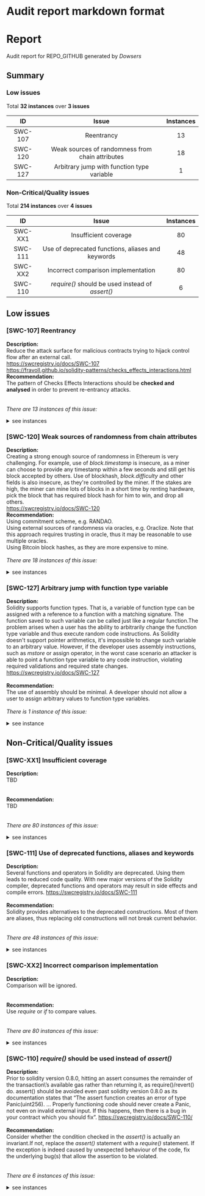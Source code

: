 
Audit report markdown format
============================

# Report
Audit report for REPO_GITHUB generated by *Dowsers*<br>

## Summary

### Low issues
Total **32 instances** over **3 issues**<br>
  

|ID|Issue|Instances|
| :---: | :---: | :---: |
|SWC-107|Reentrancy|13|
|SWC-120|Weak sources of randomness from chain attributes|18|
|SWC-127|Arbitrary jump with function type variable|1|

### Non-Critical/Quality issues
Total **214 instances** over **4 issues**<br>
  

|ID|Issue|Instances|
| :---: | :---: | :---: |
|SWC-XX1|Insufficient coverage|80|
|SWC-111|Use of deprecated functions, aliases and keywords|48|
|SWC-XX2|Incorrect comparison implementation|80|
|SWC-110|*require()* should be used instead of *assert()*|6|

## Low issues

### [SWC-107] Reentrancy
**Description:**<br>
Reduce the attack surface for malicious contracts trying to hijack control flow after an external call. <br>
https://swcregistry.io/docs/SWC-107 <br>
https://fravoll.github.io/solidity-patterns/checks_effects_interactions.html
<br>**Recommendation:**<br>
The pattern of Checks Effects Interactions should be **checked and analysed** in order to prevent re-entrancy attacks. <br>
<br><br>
*There are 13 instances of this issue:*
<details><summary>see instances</summary>

```solidity
File: /packages/contracts/contracts/BorrowerOperations.sol
range(211, 225): withdraws `_stEthBalanceDecrease` amount of collateral from the specified Cdp
    /// @dev If caller is different from Cdp owner, it will need approval from Cdp owner for this call
    /// @notice Successful execution is conditional on whether the withdrawal would bring down the ICR or TCR to the minimum requirement, e.g., MCR or CCR
    /// @param _cdpId The CdpId on which this operation is operated
    /// @param _stEthBalanceDecrease The total stETH collateral amount withdrawn (reduced) for the specified Cdp
    /// @param _upperHint The expected CdpId of neighboring higher ICR within SortedCdps, could be simply bytes32(0)
    /// @param _lowerHint The expected CdpId of neighboring lower ICR within SortedCdps, could be simply bytes32(0)
    function withdrawColl(
        bytes32 _cdpId,
        uint256 _stEthBalanceDecrease,
        bytes32 _upperHint,
        bytes32 _lowerHint
    ) external override nonReentrantSelfAndCdpM {
        _adjustCdpInternal(_cdpId, _stEthBalanceDecrease, 0, false, _upperHint, _lowerHint, 0);
range(227, 241): withdraws `_debt` amount of eBTC token from the specified Cdp, thus increasing its debt accounting
    /// @dev If caller is different from Cdp owner, it will need approval from Cdp owner for this call
    /// @notice Successful execution is conditional on whether the withdrawal would bring down the ICR or TCR to the minimum requirement, e.g., MCR or CCR
    /// @param _cdpId The CdpId on which this operation is operated
    /// @param _debt The total debt collateral amount increased for the specified Cdp
    /// @param _upperHint The expected CdpId of neighboring higher ICR within SortedCdps, could be simply bytes32(0)
    /// @param _lowerHint The expected CdpId of neighboring lower ICR within SortedCdps, could be simply bytes32(0)
    function withdrawDebt(
        bytes32 _cdpId,
        uint256 _debt,
        bytes32 _upperHint,
        bytes32 _lowerHint
    ) external override nonReentrantSelfAndCdpM {
        _adjustCdpInternal(_cdpId, 0, _debt, true, _upperHint, _lowerHint, 0);
range(259, 285): withdraws eBTC token and reduces stETH collateral)
    /// @notice or holding more safer position (repays eBTC token) with the specified Cdp.
    /// @notice If end user want to add collateral and change debt at the same time, use adjustCdpWithColl() instead
    /// @dev If caller is different from Cdp owner, it will need approval from Cdp owner for this call
    /// @param _cdpId The CdpId on which this operation is operated
    /// @param _stEthBalanceDecrease The total stETH collateral amount withdrawn from the specified Cdp
    /// @param _debtChange The total eBTC debt amount withdrawn or repaid for the specified Cdp
    /// @param _isDebtIncrease The flag (true or false) to indicate whether this is a eBTC token withdrawal (debt increase) or a repayment (debt reduce)
    /// @param _upperHint The expected CdpId of neighboring higher ICR within SortedCdps, could be simply bytes32(0)
    /// @param _lowerHint The expected CdpId of neighboring lower ICR within SortedCdps, could be simply bytes32(0)
    function adjustCdp(
        bytes32 _cdpId,
        uint256 _stEthBalanceDecrease,
        uint256 _debtChange,
        bool _isDebtIncrease,
        bytes32 _upperHint,
        bytes32 _lowerHint
    ) external override nonReentrantSelfAndCdpM {
        _adjustCdpInternal(
            _cdpId,
            _stEthBalanceDecrease,
            _debtChange,
            _isDebtIncrease,
            _upperHint,
            _lowerHint,
            0
range(289, 316): withdraws eBTC token and reduces stETH collateral)
    /// @notice or holding more safer position (repays eBTC token and adds stETH collateral) with the specified Cdp.
    /// @dev If caller is different from Cdp owner, it will need approval from Cdp owner for this call
    /// @param _cdpId The CdpId on which this operation is operated
    /// @param _stEthBalanceDecrease The total stETH collateral amount withdrawn from the specified Cdp
    /// @param _debtChange The total eBTC debt amount withdrawn or repaid for the specified Cdp
    /// @param _isDebtIncrease The flag (true or false) to indicate whether this is a eBTC token withdrawal (debt increase) or a repayment (debt reduce)
    /// @param _upperHint The expected CdpId of neighboring higher ICR within SortedCdps, could be simply bytes32(0)
    /// @param _lowerHint The expected CdpId of neighboring lower ICR within SortedCdps, could be simply bytes32(0)
    /// @param _stEthBalanceIncrease The total stETH collateral amount deposited (added) for the specified Cdp
    function adjustCdpWithColl(
        bytes32 _cdpId,
        uint256 _stEthBalanceDecrease,
        uint256 _debtChange,
        bool _isDebtIncrease,
        bytes32 _upperHint,
        bytes32 _lowerHint,
        uint256 _stEthBalanceIncrease
    ) external override nonReentrantSelfAndCdpM {
        _adjustCdpInternal(
            _cdpId,
            _stEthBalanceDecrease,
            _debtChange,
            _isDebtIncrease,
            _upperHint,
            _lowerHint,
            _stEthBalanceIncrease
range(321, 350): withdrawal.
     *
     * It therefore expects either a positive _stEthBalanceIncrease, or a positive _stEthBalanceDecrease argument.
     *
     * If both are positive, it will revert.
     */
    function _adjustCdpInternal(
        bytes32 _cdpId,
        uint256 _stEthBalanceDecrease,
        uint256 _debtChange,
        bool _isDebtIncrease,
        bytes32 _upperHint,
        bytes32 _lowerHint,
        uint256 _stEthBalanceIncrease
    ) internal {
        // Confirm the operation is the borrower or approved position manager adjusting its own cdp
        address _borrower = sortedCdps.getOwnerAddress(_cdpId);
        _requireBorrowerOrPositionManagerAndUpdateManagerApproval(_borrower);

        _requireCdpisActive(cdpManager, _cdpId);

        cdpManager.syncAccounting(_cdpId);

        AdjustCdpLocals memory vars;

        vars.price = priceFeed.fetchPrice();

        if (_isDebtIncrease) {
            _requireNonZeroDebtChange(_debtChange);
range(369, 396): withdraw greater stEthBalance than the value in Cdp"
        );
        vars.oldICR = EbtcMath._computeCR(_cdpStEthBalance, vars.debt, vars.price);
        vars.newICR = _getNewICRFromCdpChange(
            vars.collShares,
            vars.debt,
            vars.collSharesChange,
            vars.isCollIncrease,
            vars.netDebtChange,
            _isDebtIncrease,
            vars.price
        );

        // Check the adjustment satisfies all conditions for the current system mode
        bool isRecoveryMode = _checkRecoveryModeForTCR(_getCachedTCR(vars.price));
        _requireValidAdjustmentInCurrentMode(
            isRecoveryMode,
            _stEthBalanceDecrease,
            _isDebtIncrease,
            vars
        );

        // When the adjustment is a debt repayment, check it's a valid amount, that the caller has enough EBTC, and that the resulting debt is >0
        if (!_isDebtIncrease && _debtChange > 0) {
            _requireValidDebtRepayment(vars.debt, vars.netDebtChange);
            _requireSufficientEbtcTokenBalance(msg.sender, vars.netDebtChange);
            _requireNonZeroDebt(vars.debt - vars.netDebtChange);
range(528, 546): withdrawDebt(msg.sender, _debt);

        /**
            Note that only NET stEth balance (as shares) is considered part of the Cdp.
            The static liqudiation incentive is stored in the gas pool and can be considered a deposit / voucher to be returned upon Cdp close, to the closer.
            The close can happen from the borrower closing their own Cdp, a full liquidation, or a redemption.
        */

        // CEI: Move the collateral and liquidator gas compensation to the Active Pool. Track only net collateral for TCR purposes.
        _activePoolAddColl(_stEthBalance, _netCollAsShares);

        // Invariant check
        require(
            vars.netStEthBalance + LIQUIDATOR_REWARD == _stEthBalance,
            "BorrowerOperations: deposited collateral mismatch!"
        );

        return _cdpId;
range(548, 592): withdraw collateral, and close the specified Cdp
    /// @notice Caller should have enough eBTC token to repay off the debt fully for specified Cdp
    /// @dev If caller is different from Cdp owner, it will need approval from Cdp owner for this call
    /// @param _cdpId The CdpId on which this operation is operated
    function closeCdp(bytes32 _cdpId) external override {
        address _borrower = sortedCdps.getOwnerAddress(_cdpId);
        _requireBorrowerOrPositionManagerAndUpdateManagerApproval(_borrower);

        _requireCdpisActive(cdpManager, _cdpId);

        cdpManager.syncAccounting(_cdpId);

        uint256 price = priceFeed.fetchPrice();
        _requireNotInRecoveryMode(_getCachedTCR(price));

        uint256 collShares = cdpManager.getCdpCollShares(_cdpId);
        uint256 debt = cdpManager.getCdpDebt(_cdpId);
        uint256 liquidatorRewardShares = cdpManager.getCdpLiquidatorRewardShares(_cdpId);

        _requireSufficientEbtcTokenBalance(msg.sender, debt);

        uint256 newTCR = _getNewTCRFromCdpChange(
            collateral.getPooledEthByShares(collShares),
            false,
            debt,
            false,
            price
        );
        _requireNewTCRisNotBelowCCR(newTCR);

        // == Grace Period == //
        // By definition we are not in RM, notify CDPManager to ensure "Glass is on"
        cdpManager.notifyEndGracePeriod(newTCR);

        cdpManager.closeCdp(_cdpId, _borrower, debt, collShares);

        // Burn the repaid EBTC from the user's balance
        _repayDebt(msg.sender, debt);

        // CEI: Send the collateral and liquidator reward shares back to the user
        activePool.transferSystemCollSharesAndLiquidatorReward(
            msg.sender,
            collShares,
            liquidatorRewardShares
range(762, 763): withdraw
range(789, 792): withdrawDebt(address _account, uint256 _debt) internal {
        activePool.increaseSystemDebt(_debt);
        ebtcToken.mint(_account, _debt);
range(808, 809): withdraw
range(847, 848): withdraw

```

```solidity
File: /packages/contracts/contracts/Interfaces/IBorrowerOperations.sol
range(41, 86): withdrawColl(
        bytes32 _cdpId,
        uint256 _stEthBalanceDecrease,
        bytes32 _upperHint,
        bytes32 _lowerHint
    ) external;

    function withdrawDebt(
        bytes32 _cdpId,
        uint256 _amount,
        bytes32 _upperHint,
        bytes32 _lowerHint
    ) external;

    function repayDebt(
        bytes32 _cdpId,
        uint256 _amount,
        bytes32 _upperHint,
        bytes32 _lowerHint
    ) external;

    function closeCdp(bytes32 _cdpId) external;

    function adjustCdp(
        bytes32 _cdpId,
        uint256 _stEthBalanceDecrease,
        uint256 _debtChange,
        bool isDebtIncrease,
        bytes32 _upperHint,
        bytes32 _lowerHint
    ) external;

    function adjustCdpWithColl(
        bytes32 _cdpId,
        uint256 _stEthBalanceDecrease,
        uint256 _debtChange,
        bool isDebtIncrease,
        bytes32 _upperHint,
        bytes32 _lowerHint,
        uint256 _stEthBalanceIncrease
    ) external;

    function claimSurplusCollShares() external;

    function feeRecipientAddress() external view returns (address);

```
</details>

### [SWC-120] Weak sources of randomness from chain attributes
**Description:**<br>Creating a strong enough source of randomness in Ethereum is very challenging. For example, use of *block.timestamp* is insecure, as a miner can choose to provide any timestamp within a few seconds and still get his block accepted by others. Use of blockhash, *block.difficulty* and other fields is also insecure, as they're controlled by the miner. If the stakes are high, the miner can mine lots of blocks in a short time by renting hardware, pick the block that has required block hash for him to win, and drop all others.<br>https://swcregistry.io/docs/SWC-120 <br>**Recommendation:**<br>Using commitment scheme, e.g. RANDAO.<br>Using external sources of randomness via oracles, e.g. Oraclize. Note that this approach requires trusting in oracle, thus it may be reasonable to use multiple oracles. <br>Using Bitcoin block hashes, as they are more expensive to mine.<br><br>
*There are 18 instances of this issue:*
<details><summary>see instances</summary>

```solidity
File: /packages/contracts/contracts/BorrowerOperations.sol
715: block.timestamp

```

```solidity
File: /packages/contracts/contracts/CdpManager.sol
690: block.timestamp
691: block.timestamp
696: block.timestamp
698: block.timestamp
711: block.timestamp
712: block.timestamp

```

```solidity
File: /packages/contracts/contracts/LiquidationLibrary.sol
94: block.timestamp

```

```solidity
File: /packages/contracts/contracts/CdpManagerStorage.sol
53: block.timestamp
228: block.timestamp
542: block.timestamp
900: block.timestamp

```

```solidity
File: /packages/contracts/contracts/EBTCToken.sol
208: block.timestamp

```

```solidity
File: /packages/contracts/contracts/PriceFeed.sol
381: block.timestamp
421: block.timestamp
423: block.timestamp
471: block.timestamp
494: block.timestamp

```
</details>

### [SWC-127] Arbitrary jump with function type variable
**Description:**<br>
Solidity supports function types. That is, a variable of function type can be assigned with a reference to a function with a matching signature. The function saved to such variable can be called just like a regular function.The problem arises when a user has the ability to arbitrarily change the function type variable and thus execute random code instructions. As Solidity doesn't support pointer arithmetics, it's impossible to change such variable to an arbitrary value. However, if the developer uses assembly instructions, such as *mstore* or assign operator, in the worst case scenario an attacker is able to point a function type variable to any code instruction, violating required validations and required state changes.<br>
https://swcregistry.io/docs/SWC-127 <br>
<br>**Recommendation:**<br>
The use of assembly should be minimal. A developer should not allow a user to assign arbitrary values to function type variables.
<br><br>
*There is 1 instance of this issue:*
<details><summary>see instance</summary>

```solidity
File: /packages/contracts/contracts/LeverageMacroBase.sol
529: mstore

```
</details>

## Non-Critical/Quality issues

### [SWC-XX1] Insufficient coverage
**Description:**<br>
TBD<br>
<br><br>**Recommendation:**<br>
TBD<br>
 <br><br>
*There are 80 instances of this issue:*
<details><summary>see instances</summary>

```solidity
File: /packages/contracts/contracts/ActivePool.sol
range(235, 236): (msg.sender == cdpManagerAddress, "ActivePool: Caller is not CdpManager")
range(268, 269): (amount <= maxFlashLoan(token), "ActivePool: Too much")
range(317, 318): (token == address(collateral), "ActivePool: collateral Only")
range(373, 374): (token != address(collateral), "ActivePool: Cannot Sweep Collateral")
range(376, 377): (amount <= balance, "ActivePool: Attempt to sweep more than balance")
range(406, 407): (_newFee <= MAX_FEE_BPS, "ERC3156FlashLender: _newFee should <= MAX_FEE_BPS")

```

```solidity
File: /packages/contracts/contracts/BorrowerOperations.sol
range(144, 145): (locked == OPEN, "BorrowerOperations: Reentrancy in nonReentrant call")
range(665, 666): () == _CACHED_CHAIN_ID)
range(825, 826): (status == 1, "BorrowerOperations: Cdp does not exist or is closed")
range(830, 831): (status == 0, "BorrowerOperations: Cdp is active or has been previously closed")
range(1084, 1085): (amount <= maxFlashLoan(token), "BorrowerOperations: Too much")
range(1114, 1115): (token == address(ebtcToken), "BorrowerOperations: EBTC Only")
range(1154, 1155): (_newFee <= MAX_FEE_BPS, "ERC3156FlashLender: _newFee should <= MAX_FEE_BPS")

```

```solidity
File: /packages/contracts/contracts/CdpManager.sol
range(331, 332): (redemptionsPaused == false, "CdpManager: Redemptions Paused")
range(368, 369): (currentBorrower != address(0) && getSyncedICR(_cId, totals.price) < MCR)
range(496, 497): (_cnt > 0 && _id != bytes32(0))
range(501, 502): (_toRemoveIds[0] == _start, "CdpManager: batchRemoveSortedCdpIds check start error")
range(677, 678): (decayedBaseRate <= DECIMAL_PRECISION, "CdpManager: baseRate too large!")

```

```solidity
File: /packages/contracts/contracts/LiquidationLibrary.sol
range(55, 56): (_partialAmount != 0, "LiquidationLibrary: use `liquidate` for 100%")
range(602, 603): (toLiquidator == _totalColToSend)
range(755, 756): (0) && Cdps[vars.cdpId].status == Status.active)
range(818, 819): (0) && Cdps[vars.cdpId].status == Status.active)

```

```solidity
File: /packages/contracts/contracts/CdpManagerStorage.sol
range(145, 146): (1/2) = d^720 => d = (1/2)^(1/720)
range(241, 242): (locked == OPEN, "CdpManager: Reentrancy in nonReentrant call")
range(474, 475): (index <= idxLast, "CdpManagerStorage: CDP indexing overflow!")
range(648, 649): (Cdps[_cdpId].status == Status.active, "CdpManager: Cdp does not exist or is closed")

```

```solidity
File: /packages/contracts/contracts/CollSurplusPool.sol
range(119, 120): (msg.sender == cdpManagerAddress, "CollSurplusPool: Caller is not CdpManager")
range(123, 124): (msg.sender == activePoolAddress, "CollSurplusPool: Caller is not Active Pool")
range(142, 143): (token != address(collateral), "CollSurplusPool: Cannot Sweep Collateral")
range(145, 146): (amount <= balance, "CollSurplusPool: Attempt to sweep more than balance")

```

```solidity
File: /packages/contracts/contracts/EBTCToken.sol
range(182, 183): () == _CACHED_CHAIN_ID)
range(218, 219): (recoveredAddress == owner, "EBTC: invalid signature")
range(246, 247): (sender != address(0), "EBTCToken: zero sender!")
range(247, 248): (recipient != address(0), "EBTCToken: zero recipient!")
range(262, 263): (account != address(0), "EBTCToken: mint to zero recipient!")
range(270, 271): (account != address(0), "EBTCToken: burn from zero account!")
range(285, 286): (owner != address(0), "EBTCToken: zero approve owner!")
range(286, 287): (spender != address(0), "EBTCToken: zero approve spender!")
range(296, 297): (0) && _recipient != address(this)
range(323, 324): (msg.sender == cdpManagerAddress, "EBTC: Caller is not CdpManager")

```

```solidity
File: /packages/contracts/contracts/PriceFeed.sol
range(223, 224): (fallbackCaller) == address(0))
range(586, 587): (fallbackCaller) != address(0))

```

```solidity
File: /packages/contracts/contracts/SortedCdps.sol
range(180, 181): (startNodeId == dummyId ? data.tail : startNodeId)
range(184, 185): (_currentCdpId != dummyId)
range(186, 187): (_currentCdpId) == owner)
range(243, 244): (startNodeId == dummyId ? data.tail : startNodeId)
range(247, 248): (_currentCdpId != dummyId)
range(249, 250): (_currentCdpId) == owner)
range(315, 316): (startNodeId == dummyId ? data.tail : startNodeId)
range(317, 318): (_currentCdpId != dummyId)
range(319, 320): (_currentCdpId) == owner)
range(351, 352): (cdpManager.getCdpStatus(_id) == 0, "SortedCdps: new id is NOT nonExistent!")
range(368, 369): (_id != dummyId, "SortedCdps: Id cannot be zero")
range(519, 520): (data.head == _id || data.tail == _id)
range(522, 523): (_node.nextId != dummyId && _node.prevId != dummyId)
range(628, 629): (prevId != dummyId && !_validInsertPosition(_NICR, prevId, nextId))
range(651, 652): (nextId != dummyId && !_validInsertPosition(_NICR, prevId, nextId))
range(714, 715): (msg.sender == address(cdpManager), "SortedCdps: Caller is not the CdpManager")

```

```solidity
File: /packages/contracts/contracts/LeverageMacroBase.sol
range(44, 45): (owner() == msg.sender, "Must be owner")
range(250, 251): (check.value <= valueToCheck, "!LeverageMacroReference: let post check")
range(252, 253): (check.value == valueToCheck, "!LeverageMacroReference: equal post check")
range(351, 352): (initiator == address(this), "LeverageMacroReference: wrong initiator for flashloan")
range(451, 452): (addy != address(borrowerOperations))
range(452, 453): (addy != address(sortedCdps))
range(453, 454): (addy != address(activePool))
range(454, 455): (addy != address(cdpManager))
range(455, 456): (addy != address(this))

```

```solidity
File: /packages/contracts/contracts/SimplifiedDiamondLike.sol
range(51, 52): (msg.sender == owner)
range(55, 56): (sig != 0x94b24d09)
range(66, 67): (msg.sender == owner)
range(76, 77): (msg.sender == address(this))
range(110, 111): (msg.sender == owner, "Must be owner")
range(186, 187): (facet != address(0), "Diamond: Function does not exist")

```

```solidity
File: /packages/contracts/contracts/Dependencies/Auth.sol
range(37, 38): (address(auth) != address(0) && auth.canCall(user, address(this), functionSig))
range(44, 45): (msg.sender == owner || authority.canCall(msg.sender, address(this), msg.sig))

```

```solidity
File: /packages/contracts/contracts/Dependencies/AuthNoOwner.sol
range(34, 35): (address(auth) != address(0) && auth.canCall(user, address(this), functionSig))
range(55, 56): (address(_authority) == address(0), "Auth: authority is non-zero")

```

```solidity
File: /packages/contracts/contracts/Dependencies/EbtcBase.sol
range(108, 109): (feePercentage <= _maxFeePercentage, "Fee exceeded provided maximum")

```

```solidity
File: /packages/contracts/contracts/Dependencies/ReentrancyGuard.sol
range(13, 14): (locked == OPEN, "ReentrancyGuard: Reentrancy in nonReentrant call")

```

```solidity
File: /packages/contracts/contracts/Dependencies/RolesAuthority.sol
range(123, 124): () == 0)

```
</details>

### [SWC-111] Use of deprecated functions, aliases and keywords
**Description:**<br>
Several functions and operators in Solidity are deprecated. Using them leads to reduced code quality. With new major versions of the Solidity compiler, deprecated functions and operators may result in side effects and compile errors.
https://swcregistry.io/docs/SWC-111 <br>
<br>**Recommendation:**<br>
Solidity provides alternatives to the deprecated constructions.
Most of them are aliases, thus replacing old constructions will not break current behavior. <br>
<br><br>
*There are 48 instances of this issue:*
<details><summary>see instances</summary>

```solidity
File: /packages/contracts/contracts/ActivePool.sol
24:     string public constant NAME = "ActivePool";

```

```solidity
File: /packages/contracts/contracts/BorrowerOperations.sol
29:     string public constant NAME = "BorrowerOperations";
32:     bytes32 private constant _PERMIT_POSITION_MANAGER_TYPEHASH =
38:     bytes32 private constant _TYPE_HASH =
41:     string internal constant _VERSION = "1";

```

```solidity
File: /packages/contracts/contracts/CdpManagerStorage.sol
21:     uint128 public constant UNSET_TIMESTAMP = type(uint128).max;
22:     uint128 public constant MINIMUM_GRACE_PERIOD = 15 minutes;
122:     string public constant NAME = "CdpManager";
139:     uint256 public constant SECONDS_IN_ONE_MINUTE = 60;
141:     uint256 public constant MIN_REDEMPTION_FEE_FLOOR = (DECIMAL_PRECISION * 5) / 1000; // 0.5%
149:     uint256 public constant MIN_MINUTE_DECAY_FACTOR = 1; // Non-zero
150:     uint256 public constant MAX_MINUTE_DECAY_FACTOR = 999999999999999999; // Corresponds to a very fast decay rate, but not too extreme

```

```solidity
File: /packages/contracts/contracts/CollSurplusPool.sol
19:     string public constant NAME = "CollSurplusPool";

```

```solidity
File: /packages/contracts/contracts/EBTCToken.sol
28:     string internal constant _NAME = "EBTC Stablecoin";
29:     string internal constant _SYMBOL = "EBTC";
30:     string internal constant _VERSION = "1";
31:     uint8 internal constant _DECIMALS = 18;
36:     bytes32 private constant _PERMIT_TYPEHASH =
39:     bytes32 private constant _TYPE_HASH =

```

```solidity
File: /packages/contracts/contracts/PriceFeed.sol
22:     string public constant NAME = "PriceFeed";
32:     uint256 public constant TIMEOUT_ETH_BTC_FEED = 4800; // 1 hours & 20min: 60 * 80
33:     uint256 public constant TIMEOUT_STETH_ETH_FEED = 90000; // 25 hours: 60 * 60 * 25
36:     uint256 public constant MAX_PRICE_DEVIATION_FROM_PREVIOUS_ROUND = 5e17; // 50%
42:     uint256 public constant MAX_PRICE_DIFFERENCE_BETWEEN_ORACLES = 5e16; // 5%

```

```solidity
File: /packages/contracts/contracts/SortedCdps.sol
52:     string public constant NAME = "SortedCdps";
60:     uint256 constant ADDRESS_SHIFT = 96; // 8 * 12; Puts the address at leftmost bytes32 position
61:     uint256 constant BLOCK_SHIFT = 64; // 8 * 8; Puts the block value after the address
80:     bytes32 public constant dummyId =

```

```solidity
File: /packages/contracts/contracts/HintHelpers.sol
12:     string public constant NAME = "HintHelpers";

```

```solidity
File: /packages/contracts/contracts/LeverageMacroBase.sol
37:     bytes32 constant FLASH_LOAN_SUCCESS = keccak256("ERC3156FlashBorrower.onFlashLoan");

```

```solidity
File: /packages/contracts/contracts/SimplifiedDiamondLike.sol
39:     bytes32 constant DIAMOND_STORAGE_POSITION = keccak256("diamond.standard.diamond.storage");

```

```solidity
File: /packages/contracts/contracts/Dependencies/ERC3156FlashLender.sol
9:     uint256 public constant MAX_BPS = 10_000;
10:     uint256 public constant MAX_FEE_BPS = 1_000; // 10%
11:     bytes32 public constant FLASH_SUCCESS_VALUE = keccak256("ERC3156FlashBorrower.onFlashLoan");

```

```solidity
File: /packages/contracts/contracts/Dependencies/EbtcBase.sol
19:     uint256 public constant LICR = 1030000000000000000; // 103%
22:     uint256 public constant MCR = 1100000000000000000; // 110%
25:     uint256 public constant CCR = 1250000000000000000; // 125%
28:     uint256 public constant LIQUIDATOR_REWARD = 2e17;
31:     uint256 public constant MIN_NET_STETH_BALANCE = 2e18;
33:     uint256 public constant PERCENT_DIVISOR = 200; // dividing by 200 yields 0.5%
35:     uint256 public constant BORROWING_FEE_FLOOR = 0; // 0.5%
37:     uint256 public constant STAKING_REWARD_SPLIT = 5_000; // taking 50% cut from staking reward
39:     uint256 public constant MAX_REWARD_SPLIT = 10_000;

```

```solidity
File: /packages/contracts/contracts/Dependencies/EbtcMath.sol
6:     uint256 internal constant DECIMAL_PRECISION = 1e18;
7:     uint256 public constant MAX_TCR = type(uint256).max;
18:     uint256 internal constant NICR_PRECISION = 1e20;

```

```solidity
File: /packages/contracts/contracts/Dependencies/ReentrancyGuard.sol
8:     uint256 internal constant OPEN = 1;
9:     uint256 internal constant LOCKED = 2;

```
</details>

### [SWC-XX2] Incorrect comparison implementation
**Description:**<br>
Comparison will be ignored.<br>
<br><br>**Recommendation:**<br>
Use *require* or *if* to compare values.<br>
 <br><br>
*There are 80 instances of this issue:*
<details><summary>see instances</summary>

```solidity
File: /packages/contracts/contracts/ActivePool.sol
range(235, 236): (msg.sender == cdpManagerAddress, "ActivePool: Caller is not CdpManager")
range(268, 269): (amount <= maxFlashLoan(token), "ActivePool: Too much")
range(317, 318): (token == address(collateral), "ActivePool: collateral Only")
range(373, 374): (token != address(collateral), "ActivePool: Cannot Sweep Collateral")
range(376, 377): (amount <= balance, "ActivePool: Attempt to sweep more than balance")
range(406, 407): (_newFee <= MAX_FEE_BPS, "ERC3156FlashLender: _newFee should <= MAX_FEE_BPS")

```

```solidity
File: /packages/contracts/contracts/BorrowerOperations.sol
range(144, 145): (locked == OPEN, "BorrowerOperations: Reentrancy in nonReentrant call")
range(665, 666): () == _CACHED_CHAIN_ID)
range(825, 826): (status == 1, "BorrowerOperations: Cdp does not exist or is closed")
range(830, 831): (status == 0, "BorrowerOperations: Cdp is active or has been previously closed")
range(1084, 1085): (amount <= maxFlashLoan(token), "BorrowerOperations: Too much")
range(1114, 1115): (token == address(ebtcToken), "BorrowerOperations: EBTC Only")
range(1154, 1155): (_newFee <= MAX_FEE_BPS, "ERC3156FlashLender: _newFee should <= MAX_FEE_BPS")

```

```solidity
File: /packages/contracts/contracts/CdpManager.sol
range(331, 332): (redemptionsPaused == false, "CdpManager: Redemptions Paused")
range(368, 369): (currentBorrower != address(0) && getSyncedICR(_cId, totals.price) < MCR)
range(496, 497): (_cnt > 0 && _id != bytes32(0))
range(501, 502): (_toRemoveIds[0] == _start, "CdpManager: batchRemoveSortedCdpIds check start error")
range(677, 678): (decayedBaseRate <= DECIMAL_PRECISION, "CdpManager: baseRate too large!")

```

```solidity
File: /packages/contracts/contracts/LiquidationLibrary.sol
range(55, 56): (_partialAmount != 0, "LiquidationLibrary: use `liquidate` for 100%")
range(602, 603): (toLiquidator == _totalColToSend)
range(755, 756): (0) && Cdps[vars.cdpId].status == Status.active)
range(818, 819): (0) && Cdps[vars.cdpId].status == Status.active)

```

```solidity
File: /packages/contracts/contracts/CdpManagerStorage.sol
range(145, 146): (1/2) = d^720 => d = (1/2)^(1/720)
range(241, 242): (locked == OPEN, "CdpManager: Reentrancy in nonReentrant call")
range(474, 475): (index <= idxLast, "CdpManagerStorage: CDP indexing overflow!")
range(648, 649): (Cdps[_cdpId].status == Status.active, "CdpManager: Cdp does not exist or is closed")

```

```solidity
File: /packages/contracts/contracts/CollSurplusPool.sol
range(119, 120): (msg.sender == cdpManagerAddress, "CollSurplusPool: Caller is not CdpManager")
range(123, 124): (msg.sender == activePoolAddress, "CollSurplusPool: Caller is not Active Pool")
range(142, 143): (token != address(collateral), "CollSurplusPool: Cannot Sweep Collateral")
range(145, 146): (amount <= balance, "CollSurplusPool: Attempt to sweep more than balance")

```

```solidity
File: /packages/contracts/contracts/EBTCToken.sol
range(182, 183): () == _CACHED_CHAIN_ID)
range(218, 219): (recoveredAddress == owner, "EBTC: invalid signature")
range(246, 247): (sender != address(0), "EBTCToken: zero sender!")
range(247, 248): (recipient != address(0), "EBTCToken: zero recipient!")
range(262, 263): (account != address(0), "EBTCToken: mint to zero recipient!")
range(270, 271): (account != address(0), "EBTCToken: burn from zero account!")
range(285, 286): (owner != address(0), "EBTCToken: zero approve owner!")
range(286, 287): (spender != address(0), "EBTCToken: zero approve spender!")
range(296, 297): (0) && _recipient != address(this)
range(323, 324): (msg.sender == cdpManagerAddress, "EBTC: Caller is not CdpManager")

```

```solidity
File: /packages/contracts/contracts/PriceFeed.sol
range(223, 224): (fallbackCaller) == address(0))
range(586, 587): (fallbackCaller) != address(0))

```

```solidity
File: /packages/contracts/contracts/SortedCdps.sol
range(180, 181): (startNodeId == dummyId ? data.tail : startNodeId)
range(184, 185): (_currentCdpId != dummyId)
range(186, 187): (_currentCdpId) == owner)
range(243, 244): (startNodeId == dummyId ? data.tail : startNodeId)
range(247, 248): (_currentCdpId != dummyId)
range(249, 250): (_currentCdpId) == owner)
range(315, 316): (startNodeId == dummyId ? data.tail : startNodeId)
range(317, 318): (_currentCdpId != dummyId)
range(319, 320): (_currentCdpId) == owner)
range(351, 352): (cdpManager.getCdpStatus(_id) == 0, "SortedCdps: new id is NOT nonExistent!")
range(368, 369): (_id != dummyId, "SortedCdps: Id cannot be zero")
range(519, 520): (data.head == _id || data.tail == _id)
range(522, 523): (_node.nextId != dummyId && _node.prevId != dummyId)
range(628, 629): (prevId != dummyId && !_validInsertPosition(_NICR, prevId, nextId))
range(651, 652): (nextId != dummyId && !_validInsertPosition(_NICR, prevId, nextId))
range(714, 715): (msg.sender == address(cdpManager), "SortedCdps: Caller is not the CdpManager")

```

```solidity
File: /packages/contracts/contracts/LeverageMacroBase.sol
range(44, 45): (owner() == msg.sender, "Must be owner")
range(250, 251): (check.value <= valueToCheck, "!LeverageMacroReference: let post check")
range(252, 253): (check.value == valueToCheck, "!LeverageMacroReference: equal post check")
range(351, 352): (initiator == address(this), "LeverageMacroReference: wrong initiator for flashloan")
range(451, 452): (addy != address(borrowerOperations))
range(452, 453): (addy != address(sortedCdps))
range(453, 454): (addy != address(activePool))
range(454, 455): (addy != address(cdpManager))
range(455, 456): (addy != address(this))

```

```solidity
File: /packages/contracts/contracts/SimplifiedDiamondLike.sol
range(51, 52): (msg.sender == owner)
range(55, 56): (sig != 0x94b24d09)
range(66, 67): (msg.sender == owner)
range(76, 77): (msg.sender == address(this))
range(110, 111): (msg.sender == owner, "Must be owner")
range(186, 187): (facet != address(0), "Diamond: Function does not exist")

```

```solidity
File: /packages/contracts/contracts/Dependencies/Auth.sol
range(37, 38): (address(auth) != address(0) && auth.canCall(user, address(this), functionSig))
range(44, 45): (msg.sender == owner || authority.canCall(msg.sender, address(this), msg.sig))

```

```solidity
File: /packages/contracts/contracts/Dependencies/AuthNoOwner.sol
range(34, 35): (address(auth) != address(0) && auth.canCall(user, address(this), functionSig))
range(55, 56): (address(_authority) == address(0), "Auth: authority is non-zero")

```

```solidity
File: /packages/contracts/contracts/Dependencies/EbtcBase.sol
range(108, 109): (feePercentage <= _maxFeePercentage, "Fee exceeded provided maximum")

```

```solidity
File: /packages/contracts/contracts/Dependencies/ReentrancyGuard.sol
range(13, 14): (locked == OPEN, "ReentrancyGuard: Reentrancy in nonReentrant call")

```

```solidity
File: /packages/contracts/contracts/Dependencies/RolesAuthority.sol
range(123, 124): () == 0)

```
</details>

### [SWC-110] *require()* should be used instead of *assert()*
**Description:**<br>
Prior to solidity version 0.8.0, hitting an assert consumes the remainder of the transaction\’s available gas rather than returning it, as require()/revert() do. assert() should be avoided even past solidity version 0.8.0 as its documentation states that “The assert function creates an error of type Panic(uint256). … Properly functioning code should never create a Panic, not even on invalid external input. If this happens, then there is a bug in your contract which you should fix”.
https://swcregistry.io/docs/SWC-110/ <br>
<br>**Recommendation:**<br>
Consider whether the condition checked in the *assert()* is actually an invariant.If not, replace the *assert()* statement with a *require()* statement. 
If the exception is indeed caused by unexpected behaviour of the code, fix the underlying bug(s) that allow the assertion to be violated. <br>
<br><br>
*There are 6 instances of this issue:*
<details><summary>see instances</summary>

```solidity
File: /packages/contracts/contracts/LiquidationLibrary.sol
564:         assert(toLiquidator < _totalColToSend); // Assert is correct here for Echidna

```

```solidity
File: /packages/contracts/contracts/LeverageMacroBase.sol
43:     function _assertOwner() internal {
125:         _assertOwner();
215:         _assertOwner();
235:         _assertOwner();

```

```solidity
File: /packages/contracts/contracts/LeverageMacroReference.sol
51:         _assertOwner();

```
</details>
